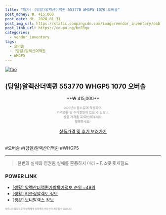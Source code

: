 ```yaml
--- 
title: "특가! (당일)알렉산더맥퀸 553770 WHGP5 1070 오버솔" 
post_money: ₩. 415,000 
post_date: dt. 2020.01.31 
post_img_url: https://static.coupangcdn.com/image/vendor_inventory/eabf/8ad541c30c22268ce549a250bc00d5310bb67d85f99d6929bfd5c5dffff0.jpg 
post_link_url: https://coupa.ng/bnFRqu 
categories: 
  - vendor_inventory 
tags: 
  - 오버솔 
  - (당일)알렉산더맥퀸 
  - WHGP5 
--- 
```

[![foo](https://static.coupangcdn.com/image/vendor_inventory/eabf/8ad541c30c22268ce549a250bc00d5310bb67d85f99d6929bfd5c5dffff0.jpg)](https://coupa.ng/bnFRqu) 

## (당일)알렉산더맥퀸 553770 WHGP5 1070 오버솔 
<p style="text-align: center;">**₩ 415,000**</p> 
<p style="text-align: center;"><span style="color: #898c8f; font-family: Georgia,Times,serif; font-size: 0.75em;">2020년01월31일에 작성되어, <br>가격변동 및 추가할인이 있을 수 있으니,<br> 상품 가격을 꼭!확인해주세요.<br>행복하세요~</span> 
</p>	 
<div markdown="0" style="text-align: center;"><a href="https://coupa.ng/bnFRqu" class="btn btn--success">상품가격 및 후기 보러가기</a></div> 
<br><br> 
  #오버솔 #(당일)알렉산더맥퀸 #WHGP5 
<hr> 

> 한번의 실패와 영원한 실패를 혼동하지 마라  – F.스콧 핏제랄드 


### POWER LINK

* <a href="https://blog.naver.com/fasyy4321/221772061242" target="_blank"> [생활] 알렉산더맥퀸가방특가정보 순위 ~49위</a>
* <a href="https://blog.naver.com/sakai111/221765767606" target="_blank"> [생활] 키플링알렉토 정보 </a>
* <a href="https://blog.naver.com/santokki14/221767620999" target="_blank"> [생활] 보니알렉스 정보 </a>

<span style="color: #898c8f; font-family: Georgia,Times,serif; font-size: 0.55em;">파트너스활동으로 작성자에게 일정액의 커미션이 제공될수 있습니다.</span> 
